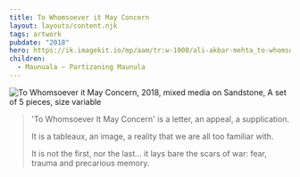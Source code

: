 ```yaml
---
title: To Whomsoever it May Concern
layout: layouts/content.njk
tags: artwork
pubdate: "2018"
hero: https://ik.imagekit.io/mp/aam/tr:w-1000/ali-akbar-mehta_to-whomsoever-it-may-concern_tao-art-gallery_cc_2018.jpg
children:
  - Maunuala ~ Partizaning Maunula
---
```


![To Whomsoever it May Concern, 2018, mixed media on Sandstone, A set of 5 pieces, size variable](https://ik.imagekit.io/mp/aam/tr:w-1000/ali-akbar-mehta_to-whomsoever-it-may-concern_tao-art-gallery_cc_2018.jpg)

> 'To Whomsoever It May Concern' is a letter, an appeal, a supplication.
>
> It is a tableaux, an image, a reality that we are all too familiar with.
>
> It is not the first, nor the last... it lays bare the scars of war: fear, trauma and precarious memory.
